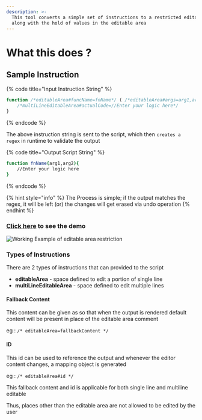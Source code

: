 ```yaml
---
description: >-
  This tool converts a simple set of instructions to a restricted editable area
  along with the hold of values in the editable area
---
```


# What this does ?

## Sample Instruction

{% code title="Input Instruction String" %}
```javascript
function /*editableArea#funcName=fnName*/ ( /*editableArea#args=arg1,arg2*/ ) {
    /*multiLineEditableArea#actualCode=//Enter your logic here*/
}
```
{% endcode %}

The above instruction string is sent to the script, which then `creates a regex` in runtime to validate the output

{% code title="Output Script String" %}
```bash
function fnName(arg1,arg2){
    //Enter your logic here
}
```
{% endcode %}

{% hint style="info" %}
The Process is simple; if the output matches the regex, it will be left \(or\) the changes will get erased via undo operation 
{% endhint %}

### [Click here](https://monaco-editor-restrict-editable-area.vercel.app/) to see the demo

![Working Example of editable area restriction](https://res.cloudinary.com/practicaldev/image/fetch/s--Vz-yql2P--/c_limit%2Cf_auto%2Cfl_progressive%2Cq_66%2Cw_880/https://dev-to-uploads.s3.amazonaws.com/i/ilsfii9hbffze6oowtf3.gif)

### Types of Instructions

There are 2 types of instructions that can provided to the script

* **editableArea** - space defined to edit a portion of single line
* **multiLineEditableArea** - space defined to edit multiple lines

#### Fallback Content

This content can be given as so that when the output is rendered default content will be present in place of the editable area comment

eg : `/* editableArea=fallbackContent */`

#### ID

This id can be used to reference the output and whenever the editor content changes, a mapping object is generated

eg : `/* editableArea#id */`

This fallback content and id is applicable for both single line and multiline editable

Thus, places other than the editable area are not allowed to be edited by the user



